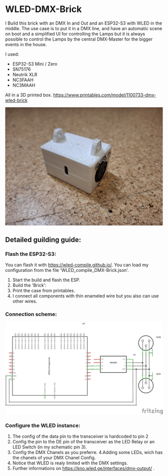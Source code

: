 # WLED-DMX-Brick
I Build this brick with an DMX In and Out and an ESP32-S3 with WLED in the middle.
The use case is to put it in a DMX line, and have an automatic scene on boot and a simplified UI for controlling the Lamps but it is always possible to control the Lamps by the central DMX-Master for the bigger events in the house.


I used:
- ESP32-S3 Mini / Zero
- SN75176
- Neutrik XLR 
- NC3FAAH
- NC3MAAH

All in a 3D printed box. https://www.printables.com/model/1100733-dmx-wled-brick

![alt text](/Images/20241207_210559.jpg)

## Detailed guilding guide:


### Flash the ESP32-S3:

You can flash it with https://wled-compile.github.io/.
You can load my configuration from the file 'WLED_compile_DMX-Brick.json'.

1. Start the build and flash the ESP.
2. Build the 'Brick':
3. Print the case from printables.
4. I connect all components with thin enameled wire but you also can use other wires.

### Connection scheme:
![alt text](/Images/WLED-DMX-Brick_Schaltplan.jpg)

### Configure the WLED instance:
1. The config of the data pin to the transceiver is hardcoded to pin 2
2. Config the pin to the DE pin of the transceiver as the LED Relay or an LED Switch (in my schematic pin 3).
3. Config the DMX Chanels as you preferre.
4.Adding some LEDs, wich has the chanels of your DMX Chanel Config.
5. Notice that WLED is realy limited with the DMX settings.
6. Further informations on https://kno.wled.ge/interfaces/dmx-output/ .
